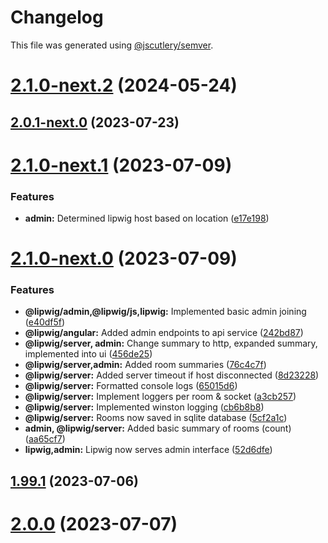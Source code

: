 # Changelog

This file was generated using [@jscutlery/semver](https://github.com/jscutlery/semver).

# [2.1.0-next.2](https://git.whc.fyi/WillowHayward/lipwig/compare/v2.0.1-next.0...v2.1.0-next.2) (2024-05-24)

## [2.0.1-next.0](https://git.whc.fyi/WillowHayward/lipwig/compare/v2.1.0-next.1...v2.0.1-next.0) (2023-07-23)

# [2.1.0-next.1](https://git.whc.fyi/WillowHayward/lipwig/compare/v2.1.0-next.0...v2.1.0-next.1) (2023-07-09)

### Features

-   **admin:** Determined lipwig host based on location ([e17e198](https://git.whc.fyi/WillowHayward/lipwig/commits/e17e198ac680d6d363c8e80d2c7e9dcb98162e12))

# [2.1.0-next.0](https://git.whc.fyi/WillowHayward/lipwig/compare/v2.0.0...v2.1.0-next.0) (2023-07-09)

### Features

-   **@lipwig/admin,@lipwig/js,lipwig:** Implemented basic admin joining ([e40df5f](https://git.whc.fyi/WillowHayward/lipwig/commits/e40df5fd6cf3020c968c2f391dffae966c39c71f))
-   **@lipwig/angular:** Added admin endpoints to api service ([242bd87](https://git.whc.fyi/WillowHayward/lipwig/commits/242bd87b63123555f6ef3e3f609203d74c7459d6))
-   **@lipwig/server, admin:** Change summary to http, expanded summary, implemented into ui ([456de25](https://git.whc.fyi/WillowHayward/lipwig/commits/456de2570e9466112f8483e627e96a62bfc30b5e))
-   **@lipwig/server,admin:** Added room summaries ([76c4c7f](https://git.whc.fyi/WillowHayward/lipwig/commits/76c4c7f3923db1f19b6ac8b11c81bc67c2a7fce5))
-   **@lipwig/server:** Added server timeout if host disconnected ([8d23228](https://git.whc.fyi/WillowHayward/lipwig/commits/8d23228aa3448cd4cb6089ebca492e9cee434d4a))
-   **@lipwig/server:** Formatted console logs ([65015d6](https://git.whc.fyi/WillowHayward/lipwig/commits/65015d61b492cd5ea311d965b6afb8e554b1e7af))
-   **@lipwig/server:** Implement loggers per room & socket ([a3cb257](https://git.whc.fyi/WillowHayward/lipwig/commits/a3cb257ddc853aa375d78551caa02e3762d12368))
-   **@lipwig/server:** Implemented winston logging ([cb6b8b8](https://git.whc.fyi/WillowHayward/lipwig/commits/cb6b8b890671b42db796520803ec6548609cfa12))
-   **@lipwig/server:** Rooms now saved in sqlite database ([5cf2a1c](https://git.whc.fyi/WillowHayward/lipwig/commits/5cf2a1c68a8e85db733ecfe91dbb7d67456b35ba))
-   **admin, @lipwig/server:** Added basic summary of rooms (count) ([aa65cf7](https://git.whc.fyi/WillowHayward/lipwig/commits/aa65cf713ac48aabb47b0d592a378f71ebf4eedf))
-   **lipwig,admin:** Lipwig now serves admin interface ([52d6dfe](https://git.whc.fyi/WillowHayward/lipwig/commits/52d6dfecd19834380676d06bfa4afe698afe5157))

## [1.99.1](https://git.whc.fyi/WillowHayward/lipwig/compare/v1.99.1-next.3...v1.99.1) (2023-07-06)

# [2.0.0](https://git.whc.fyi/WillowHayward/lipwig/compare/v1.99.1-next.3...v2.0.0) (2023-07-07)
